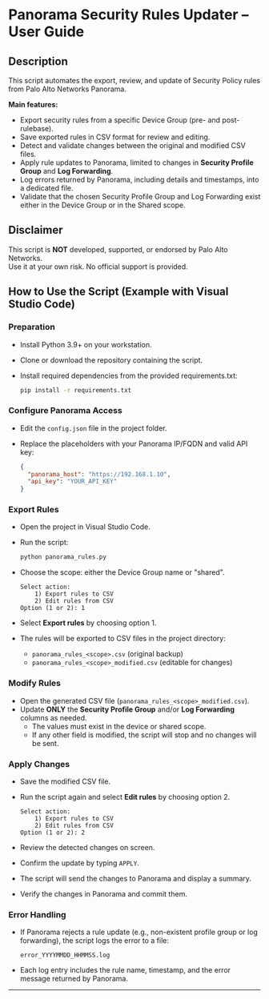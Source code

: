 # Panorama Security Rules Updater – User Guide

## Description
This script automates the export, review, and update of Security Policy rules from Palo Alto Networks Panorama.

**Main features:**
- Export security rules from a specific Device Group (pre- and post-rulebase).
- Save exported rules in CSV format for review and editing.
- Detect and validate changes between the original and modified CSV files.
- Apply rule updates to Panorama, limited to changes in **Security Profile Group** and **Log Forwarding**.
- Log errors returned by Panorama, including details and timestamps, into a dedicated file.
- Validate that the chosen Security Profile Group and Log Forwarding exist either in the Device Group or in the Shared scope.

## Disclaimer
This script is **NOT** developed, supported, or endorsed by Palo Alto Networks.  
Use it at your own risk. No official support is provided.

## How to Use the Script (Example with Visual Studio Code)

### Preparation
- Install Python 3.9+ on your workstation.
- Clone or download the repository containing the script.
- Install required dependencies from the provided requirements.txt:

  ```bash
  pip install -r requirements.txt
  ```

### Configure Panorama Access
- Edit the `config.json` file in the project folder.
- Replace the placeholders with your Panorama IP/FQDN and valid API key:

  ```json
  {
    "panorama_host": "https://192.168.1.10",
    "api_key": "YOUR_API_KEY"
  }
  ```

### Export Rules
- Open the project in Visual Studio Code.
- Run the script:

  ```bash
  python panorama_rules.py
  ```
- Choose the scope: either the Device Group name or "shared".

  ```
  Select action:
      1) Export rules to CSV
      2) Edit rules from CSV
  Option (1 or 2): 1
  ```
- Select **Export rules** by choosing option 1.

- The rules will be exported to CSV files in the project directory:
   - `panorama_rules_<scope>.csv` (original backup)
   - `panorama_rules_<scope>_modified.csv` (editable for changes)

### Modify Rules
- Open the generated CSV file (`panorama_rules_<scope>_modified.csv`).
- Update **ONLY** the **Security Profile Group** and/or **Log Forwarding** columns as needed.
  - The values must exist in the device or shared scope.
  - If any other field is modified, the script will stop and no changes will be sent.

### Apply Changes
- Save the modified CSV file.
- Run the script again and select **Edit rules** by choosing option 2.

  ```
  Select action:
      1) Export rules to CSV
      2) Edit rules from CSV
  Option (1 or 2): 2
  ```

- Review the detected changes on screen.
- Confirm the update by typing `APPLY`.
- The script will send the changes to Panorama and display a summary.
- Verify the changes in Panorama and commit them.

### Error Handling
- If Panorama rejects a rule update (e.g., non-existent profile group or log forwarding), the script logs the error to a file:

  ```
  error_YYYYMMDD_HHMMSS.log
  ```

- Each log entry includes the rule name, timestamp, and the error message returned by Panorama.

---